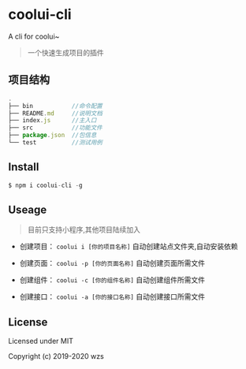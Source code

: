 <!--
 * @Descripttion:
 * @version:
 * @Author: wzs
 * @Date: 2020-04-14 18:51:05
 * @LastEditors: wzs
 * @LastEditTime: 2020-04-15 17:12:16
 -->

# coolui-cli

A cli for coolui~

> 一个快速生成项目的插件

## 项目结构

```javascript
.
├── bin           //命令配置
├── README.md     //说明文档
├── index.js      //主入口
├── src           //功能文件
├── package.json  //包信息
└── test          //测试用例
```

## Install

```javascript
$ npm i coolui-cli -g
```

## Useage

> 目前只支持小程序,其他项目陆续加入

* 创建项目： ```coolui i [你的项目名称]``` 自动创建站点文件夹,自动安装依赖
* 创建页面： ```coolui -p [你的页面名称]``` 自动创建页面所需文件

* 创建组件： ```coolui -c [你的组件名称]``` 自动创建组件所需文件  

* 创建接口： ```coolui -a [你的接口名称]``` 自动创建接口所需文件  

## License

Licensed under MIT

Copyright (c) 2019-2020 wzs
